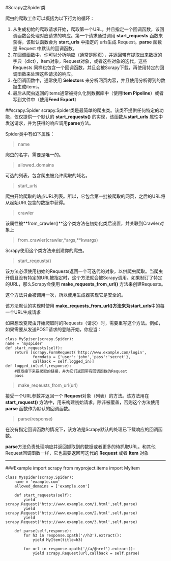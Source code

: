 #Scrapy之Spider类

爬虫的爬取工作可以概括为以下行为的循环：

1. 从生成初始的爬取请求开始，爬取第一个URL，并且指定一个回调函数，该回调函数会处理对应请求的响应。第一个请求通过调用 **start\_requests** 函数来获得，该默认函数会为 **start_urls** 中指定的 urls生成 Request。**parse** 函数是 Request 中默认的回调函数。
2. 在回调函数中，你可以分析响应（通常是网页），并返回带有提取出来数据的字典（dict），Item对象，Request对象，或者这些对象的迭代。这些 Requests 同样也包含一个回调函数，并且会被Scrapy下载，再使用特定的回调函数来处理这些请求的响应。
3. 在回调函数中，通常使用 **Selectors** 来分析网页内容，并且使用分析得到的数据生成items。
4. 最后从爬虫返回的items通常被持久化到数据库中（使用**Item Pipeline**）或者写到文件中（使用**Feed Export**）

##scrapy.Spider
scrapy.Spider类是最简单的爬虫类。该类不提供任何特定的功能，仅仅提供一个默认的 **start\_requests()** 的实现，该函数从**start_urls** 属性中发送请求，并为获得的响应调用**parse**方法。

Spider类中有如下属性：
> name

爬虫的名字，需要是唯一的。
> allowed\_domains
 
可选的列表，包含爬虫被允许爬取的域名。
> start\_urls

爬虫开始爬取的站点URL列表。所以，它包含第一批被爬取的网页，之后的URL将从起始URL包含的数据中获得。

> crawler

该属性被**from\_crawler()**这个类方法在初始化类后设置，并关联到Crawler对象上
> from\_crawler(crawler,\*args,\*\*kwargs)

Scrapy使用这个类方法来创建你的爬虫。
> start\_reqeusts()

该方法必须使用初始的Requests返回一个可迭代的对象，以供爬虫爬取。当爬虫开启且没有特定的URL被指定时，这个方法就会被Scrapy调用。如果制订了特定的URL，那么Scrapy会使用 **make\_requests\_from\_url()** 方法来创建Requests。

这个方法只会被调用一次，所以使用生成器实现它是安全的。

该方法默认的实现时使用 **make\_requests\_from\_url()**方法来为**start\_urls**中的每一个URL生成请求

如果想改变爬虫开始爬取时的Requests（请求）时，需要重写这个方法。例如，如果需要从发送POST请求的登陆开始，你应当：

	class MySpiser(scrapy.Spider):
	name = 'myspider'
	def start_requests(self):
		return [scrapy.FormRequest('http://www.example.com/login',
				formdata = {'user':'john','pass':'secret'},
				callback = self.logged_in)]
	def logged_in(self,response):
		#提取接下来要爬取的链接，并为它们返回带有回调函数的Request
		pass
>make\_reqeusts\_from\_url(url)

接受一个URL参数并返回一个 **Request**对象（列表）的方法。该方法用在**start_request()** 方法中，用来构建初始请求。除非被覆盖，否则这个方法使用 **parse** 函数作为默认的回调函数。
>parse(response)

在没有指定回调函数的情况下，该方法是Scrapy默认的处理已下载响应的回调函数。

**parse**方法负责处理响应并返回抓取到的数据或者更多的待抓取URL。和其他Request回调函数一样，它也需要返回可迭代的 **Request** 或者 **Item** 对象

----------

###Example
	import scrapy
	from myproject.items import MyItem

	class Myspider(scrapy.Spider):
		name = 'example.com'
		allowed_domains = ['example.com']
		
		def start_requests(self):
			yield scrapy.Request('http://www.example.com/1.html',self.parse)
			yield scrapy.Request('http://www.example.com/2.html',self.parse)
			yield scrapy.Request('http://www.example.com/3.html',self.parse)

		def parse(self,response):
			for h3 in response.xpath('//h3').extract():
				yield MyItem(title=h3)
			
			for url in response.xpath('//a/@href').extract():
				yield scrapy.Request(url,callback = self.parse)

